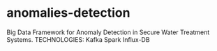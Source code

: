 # anomalies-detection
Big Data Framework for Anomaly Detection in Secure Water Treatment Systems.
TECHNOLOGIES:
Kafka
Spark
Influx-DB
